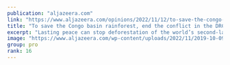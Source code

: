 ```yaml
---
publication: "aljazeera.com"
link: "https://www.aljazeera.com/opinions/2022/11/12/to-save-the-congo-basin-rainforest-end-the-conflict-in-the-drc"
title: "To save the Congo basin rainforest, end the conflict in the DRC"
excerpt: "Lasting peace can stop deforestation of the world’s second-largest rainforest."
image: "https://www.aljazeera.com/wp-content/uploads/2022/11/2019-10-09T065840Z_1670992676_RC131ADF8AF0_RTRMADP_3_CONGO-BUSHMEAT.jpg?resize=1920%2C1440"
group: pro
rank: 16
---
```

